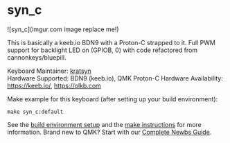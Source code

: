 # syn_c

![syn_c](imgur.com image replace me!)

This is basically a keeb.io BDN9 with a Proton-C strapped to it. 
Full PWM support for backlight LED on (GPIOB, 0) with code refactored from
cannonkeys/bluepill.

Keyboard Maintainer: [kratsyn](https://github.com/kratsyn)  
Hardware Supported: BDN9 (keeb.io), QMK Proton-C
Hardware Availability: https://keeb.io/, https://olkb.com

Make example for this keyboard (after setting up your build environment):

    make syn_c:default

See the [build environment setup](https://docs.qmk.fm/#/getting_started_build_tools) and the [make instructions](https://docs.qmk.fm/#/getting_started_make_guide) for more information. Brand new to QMK? Start with our [Complete Newbs Guide](https://docs.qmk.fm/#/newbs).
